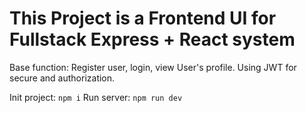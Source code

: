 # This Project is a Frontend UI for Fullstack Express + React system

Base function: Register user, login, view User's profile. Using JWT for secure and authorization.

Init project: `npm i`
Run server: `npm run dev`
